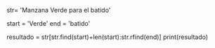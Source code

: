 str= 'Manzana Verde para el batido'

start = 'Verde'
end = 'batido'

resultado = str[str.find(start)+len(start):str.rfind(end)]
print(resultado)
